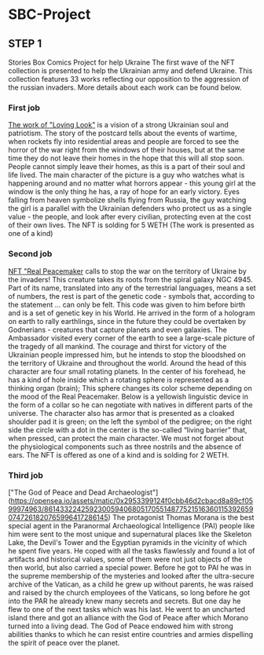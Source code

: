 # SBC-Project

## STEP 1 
Stories Box Comics Project for help Ukraine 
The first wave of the NFT collection is presented to help the Ukrainian army and defend Ukraine. This collection features 33 works reflecting our opposition to the aggression of the russian invaders.
More details about each work can be found below.
     
### First job

[The work of "Loving Look"](https://opensea.io/assets/matic/0x2953399124f0cbb46d2cbacd8a89cf0599974963/86143322425923005940680517055148775215163601153926590747261820762697882402818)
is a vision of a strong Ukrainian soul and patriotism. The story of the postcard tells about the events of wartime, when rockets fly into residential areas and people are forced to see the horror of the war right from the windows of their houses, but at the same time they do not leave their homes in the hope that this will all stop soon. People cannot simply leave their homes, as this is a part of their soul and life lived. The main character of the picture is a guy who watches what is happening around and no matter what horrors appear - this young girl at the window is the only thing he has, a ray of hope for an early victory.
  Eyes falling from heaven symbolize shells flying from Russia, the guy watching the girl is a parallel with the Ukrainian defenders who protect us as a single value - the people, and look after every civilian, protecting even at the cost of their own lives. The NFT is solding for 5 WETH (The work is presented as one of a kind)
  
  ### Second job

[NFT "Real Peacemaker](https://opensea.io/assets/matic/0x2953399124f0cbb46d2cbacd8a89cf0599974963/86143322425923005940680517055148775215163601153926590747261820816573952163841)
calls to stop the war on the territory of Ukraine by the invaders! This creature takes its roots from the spiral galaxy NGC 4945. Part of its name, translated into any of the terrestrial languages, means a set of numbers, the rest is part of the genetic code - symbols that, according to the statement ... can only be felt. This code was given to him before birth and is a set of genetic key in his World. He arrived in the form of a hologram on earth to rally earthlings, since in the future they could be overtaken by Godnerians - creatures that capture planets and even galaxies. The Ambassador visited every corner of the earth to see a large-scale picture of the tragedy of all mankind. The courage and thirst for victory of the Ukrainian people impressed him, but he intends to stop the bloodshed on the territory of Ukraine and throughout the world. 
Around the head of this character are four small rotating planets. In the center of his forehead, he has a kind of hole inside which a rotating sphere is represented as a thinking organ (brain); This sphere changes its color scheme depending on the mood of the Real Peacemaker. Below is a yellowish linguistic device in the form of a collar so he can negotiate with natives in different parts of the universe. The character also has armor that is presented as a cloaked shoulder pad it is green; on the left the symbol of the pedigree; on the right side the circle with a dot in the center is the so-called “living barrier” that, when pressed, can protect the main character. We must not forget about the physiological components such as three nostrils and the absence of ears. The NFT is offered as one of a kind and is solding for 2 WETH.

### Third job

["The God of Peace and Dead Archaeologist"]
(https://opensea.io/assets/matic/0x2953399124f0cbb46d2cbacd8a89cf0599974963/86143322425923005940680517055148775215163601153926590747261820765996417286145)
The protagonist Thomas Morana is the best special agent in the Paranormal Archaeological Intelligence (PAI) people like him were sent to the most unique and supernatural places like the Skeleton Lake, the Devil's Tower and the Egyptian pyramids in the vicinity of which he spent five years. He coped with all the tasks flawlessly and found a lot of artifacts and historical values, some of them were not just objects of the then world, but also carried a special power. Before he got to PAI he was in the supreme membership of the mysteries and looked after the ultra-secure archive of the Vatican, as a child he grew up without parents, he was raised and raised by the church employees of the Vaticans, so long before he got into the PAR he already knew many secrets and secrets. But one day he flew to one of the next tasks which was his last. He went to an uncharted island there and got an alliance with the God of Peace after which Morano turned into a living dead. The God of Peace endowed him with strong abilities thanks to which he can resist entire countries and armies dispelling the spirit of peace over the planet.

